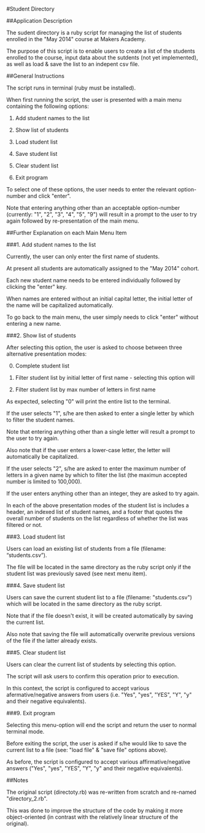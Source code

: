 
#Student Directory

##Application Description

The sudent directory is a ruby script for managing the list of students enrolled in the "May 2014" course at Makers Academy.

The purpose of this script is to enable users to create a list of the students enrolled to the course, input data about the sutdents (not yet implemented), as well as load & save the list to an indepent csv file.


##General Instructions

The script runs in terminal (ruby must be installed).

When first running the script, the user is presented with a main menu containing the following options:

1. Add student names to the list

2. Show list of students

3. Load student list

4. Save student list

5. Clear student list

9. Exit program

To select one of these options, the user needs to enter the relevant option-number and click "enter". 

Note that entering anything other than an acceptable option-number (currently: "1", "2", "3", "4", "5", "9") will result in a prompt to the user to try again followed by re-presentation of the main menu.


##Further Explanation on each Main Menu Item

###1. Add student names to the list

Currently, the user can only enter the first name of students.

At present all students are automatically assigned to the "May 2014" cohort.

Each new student name needs to be entered individually followed by clicking the "enter" key.

When names are entered without an initial capital letter, the initial letter of the name will be capitalized automatically.

To go back to the main menu, the user simply needs to click "enter" without entering a new name.


###2. Show list of students

After selecting this option, the user is asked to choose between three alternative presentation modes:

0. Complete student list

1. Filter student list by initial letter of first name - selecting this option will 

2. Filter student list by max number of letters in first name

As expected, selecting "0" will print the entire list to the terminal. 

If the user selects "1", s/he are then asked to enter a single letter by which to filter the student names.

Note that entering anything other than a single letter will result a prompt to the user to try again.

Also note that if the user enters a lower-case letter, the letter will automatically be capitalized.

 If the user selects "2", s/he are asked to enter the maximum number of letters in a given name by which to filter the list (the maximun accepted number is limited to 100,000).

 If the user enters anything other than an integer, they are asked to try again.

In each of the above presentation modes of the student list is includes a header, an indexed list of student names, and a footer that quotes the overall number of students on the list regardless of whether the list was filtered or not.


###3. Load student list

Users can load an existing list of students from a file (filename: “students.csv”).

The file will be located in the same directory as the ruby script only if the student list was previously saved (see next menu item).


###4. Save student list

Users can save the current student list to a file (filename: "students.csv") which will be located in the same directory as the ruby script.

Note that if the file doesn't exist, it will be created automatically by saving the current list.

Also note that saving the file will automatically overwrite previous versions of the file if the latter already exists.


###5. Clear student list

Users can clear the current list of students by selecting this option.

The script will ask users to confirm this operation prior to execution.

In this context, the script is configured to accept various afermative/negative answers from users (i.e. "Yes", "yes", "YES", "Y", "y" and their negative equivalents).


###9. Exit program

Selecting this menu-option will end the script and return the user to normal terminal mode.

Before exiting the script, the user is asked if s/he would like to save the current list to a file (see: "load file" & "save file" options above).

As before, the script is configured to accept various affirmative/negative answers ("Yes", "yes", "YES", "Y", "y" and their negative equivalents).


##Notes

The original script (directoty.rb) was re-written from scratch and re-named "directory_2.rb".

This was done to improve the structure of the code by making it more object-oriented (in contrast with the relatively linear structure of the original).

